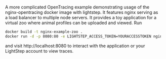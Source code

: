 A more complicated OpenTracing example demonstrating usage of the
nginx-opentracing docker image with lightstep. It features nginx serving as
a load balancer to multiple node servers. It provides a toy application for
a virtual zoo where animal profiles can be uploaded and viewed. Run
```bash
docker build -t nginx-example-zoo .
docker run -d -p 8080:80 -e LIGHTSTEP_ACCESS_TOKEN=YOURACCESSTOKEN nginx-example-zoo
```
and visit http://localhost:8080 to interact with the application or your
LightStep account to view traces.
